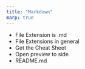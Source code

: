 ```yaml
---
title: "Markdown"
marp: true
---
```


- File Extension is .md
- File Extensions in general
- Get the Cheat Sheet
- Open preview to side
- README.md